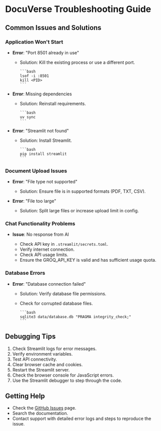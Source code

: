 # DocuVerse Troubleshooting Guide

## Common Issues and Solutions

### Application Won't Start

* **Error**: "Port 8501 already in use"

  * Solution: Kill the existing process or use a different port.

        ```bash
        lsof -i :8501
        kill <PID>
        ```

* **Error**: Missing dependencies

  * Solution: Reinstall requirements.

        ```bash
        uv sync
        ```

* **Error**: "Streamlit not found"

  * Solution: Install Streamlit.

        ```bash
        pip install streamlit
        ```

### Document Upload Issues

* **Error**: "File type not supported"

  * Solution: Ensure file is in supported formats (PDF, TXT, CSV).
* **Error**: "File too large"

  * Solution: Split large files or increase upload limit in config.

### Chat Functionality Problems

* **Issue**: No response from AI

  * Check API key in `.streamlit/secrets.toml`.
  * Verify internet connection.
  * Check API usage limits.
  * Ensure the GROQ\_API\_KEY is valid and has sufficient usage quota.

### Database Errors

* **Error**: "Database connection failed"

  * Solution: Verify database file permissions.
  * Check for corrupted database files.

        ```bash
        sqlite3 data/database.db "PRAGMA integrity_check;"
        ```

## Debugging Tips

1. Check Streamlit logs for error messages.
2. Verify environment variables.
3. Test API connectivity.
4. Clear browser cache and cookies.
5. Restart the Streamlit server.
6. Check the browser console for JavaScript errors.
7. Use the Streamlit debugger to step through the code.

## Getting Help

* Check the [GitHub Issues](https://github.com/KPrince-coder/docuverse/issues) page.
* Search the documentation.
* Contact support with detailed error logs and steps to reproduce the issue.
